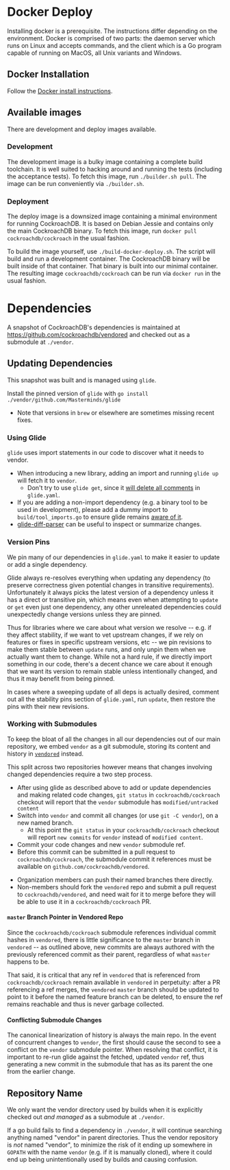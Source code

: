 # Docker Deploy

Installing docker is a prerequisite. The instructions differ depending on the
environment. Docker is comprised of two parts: the daemon server which runs on
Linux and accepts commands, and the client which is a Go program capable of
running on MacOS, all Unix variants and Windows.

## Docker Installation

Follow the [Docker install
instructions](https://docs.docker.com/engine/installation/).

## Available images

There are development and deploy images available.

### Development

The development image is a bulky image containing a complete build toolchain.
It is well suited to hacking around and running the tests (including the
acceptance tests). To fetch this image, run `./builder.sh pull`. The image can
be run conveniently via `./builder.sh`.

### Deployment

The deploy image is a downsized image containing a minimal environment for
running CockroachDB. It is based on Debian Jessie and contains only the main
CockroachDB binary. To fetch this image, run `docker pull
cockroachdb/cockroach` in the usual fashion.

To build the image yourself, use `./build-docker-deploy.sh`. The script will
build and run a development container. The CockroachDB binary will be built
inside of that container. That binary is built into our minimal container. The
resulting image `cockroachdb/cockroach` can be run via `docker run` in the
usual fashion.

#  Dependencies

A snapshot of CockroachDB's dependencies is maintained at https://github.com/cockroachdb/vendored
and checked out as a submodule at `./vendor`.

## Updating Dependencies

This snapshot was built and is managed using `glide`.

Install the pinned version of `glide` with `go install ./vendor/github.com/Masterminds/glide`
- Note that versions in `brew` or elsewhere are sometimes missing recent fixes.

### Using Glide

`glide` uses import statements in our code to discover what it needs to vendor.

- When introducing a new library, adding an import and running `glide up` will fetch it to `vendor`.
  - Don't try to use `glide get`, since it [will delete all comments](https://github.com/Masterminds/glide/issues/691) in `glide.yaml`.
- If you are adding a non-import dependency (e.g. a binary tool to be used in development),
  please add a dummy import to `build/tool_imports.go` to ensure glide remains [aware of it](https://github.com/Masterminds/glide/issues/690).
- [glide-diff-parser](https://github.com/cockroachdb/glide-diff-parser) can be useful to inspect or summarize changes.

### Version Pins

We pin many of our dependencies in `glide.yaml` to make it easier to update or add a single dependency.

Glide always re-resolves everything when updating any dependency (to preserve correctness given
potential changes in transitive requirements). Unfortunately it always picks the latest version of a
dependency unless it has a direct or transitive pin, which means even when attempting to `update` or
`get` even just one dependency, any other unreleated dependencies could unexpectedly change versions
unless they are pinned.

Thus for libraries where we care about what version we resolve -- e.g. if they affect stability, if we
want to vet upstream changes, if we rely on features or fixes in specific upstream versions, etc --
we pin revisions to make them stable between `update` runs, and only unpin them when we actually want
them to change. While not a hard rule, if we directly import something in our code, there's a decent
chance we care about it enough that we want its version to remain stable unless intentionally changed,
and thus it may benefit from being pinned.

In cases where a sweeping update of all deps is actually desired, comment out all the stability pins
section of `glide.yaml`, run `update`, then restore the pins with their new revisions.

### Working with Submodules

To keep the bloat of all the changes in all our dependencies out of our main repository, we embed
`vendor` as a git submodule, storing its content and history in [`vendored`](https://github.com/cockroachdb/vendored) instead.

This split across two repositories however means that changes involving changed dependencies require
a two step process.

- After using glide as described above to add or update dependencies and making related code changes,
`git status` in `cockroachdb/cockroach` checkout will report that the `vendor` submodule has
`modified/untracked content`
- Switch into `vendor` and commit all changes (or use `git -C vendor`), on a new named branch.
  - At this point the `git status` in your `cockroachdb/cockroach` checkout will report
  `new commits` for `vendor` instead of `modified content`.
- Commit your code changes and new `vendor` submodule ref.
- Before this commit can be submitted in a pull request to `cockroachdb/cockroach`, the submodule
commit it references must be available on `github.com/cockroachdb/vendored`.
* Organization members can push their named branches there directly.
* Non-members should fork the `vendored` repo and submit a pull request to `cockroachdb/vendored`,
  and need wait for it to merge before they will be able to use it in a `cockroachdb/cockroach` PR.

#### `master` Branch Pointer in Vendored Repo

Since the `cockroachdb/cockroach` submodule references individual commit hashes in `vendored`, there
is little significance to the `master` branch in `vendored` -- as outlined above, new commits are
always authored with the previously referenced commit as their parent, regardless of what `master`
happens to be.

That said, it is critical that any ref in `vendored` that is referenced from `cockroachdb/cockroach`
remain available in `vendored` in perpetuity: after a PR referencing a ref merges, the `vendored`
`master` branch should be updated to point to it before the named feature branch can be deleted, to
ensure the ref remains reachable and thus is never garbage collected.

#### Conflicting Submodule Changes

The canonical linearization of history is always the main repo. In the event of concurrent
changes to `vendor`, the first should cause the second to see a conflict on the `vendor` submodule
pointer. When resolving that conflict, it is important to re-run glide against the fetched, updated
`vendor` ref, thus generating a new commit in the submodule that has as its parent the one from the
earlier change.

## Repository Name

We only want the vendor directory used by builds when it is explicitly checked out *and managed* as a
submodule at `./vendor`.

If a go build fails to find a dependency in `./vendor`, it will continue searching anything named
"vendor" in parent directories. Thus the vendor repository is _not_ named "vendor", to minimize the risk
of it ending up somewhere in `GOPATH` with the name `vendor` (e.g. if it is manually cloned), where
it could end up being unintentionally used by builds and causing confusion.
